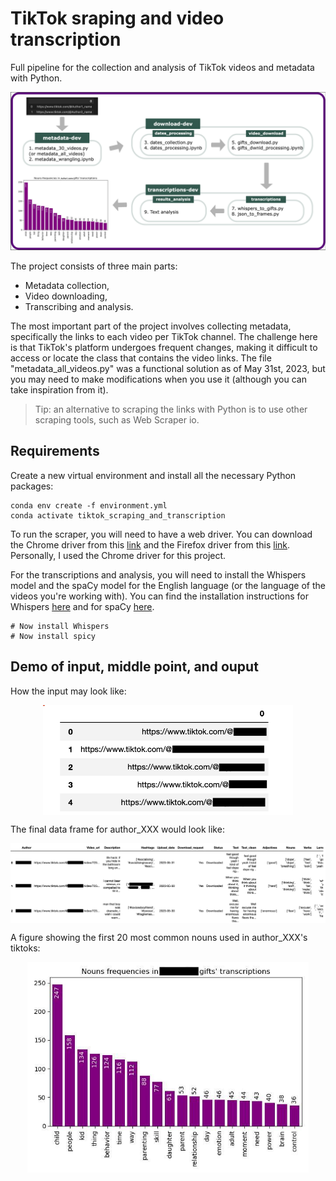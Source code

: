 # TikTok sraping and video transcription

Full pipeline for the collection and analysis of TikTok videos and metadata with Python.  

<img src="./images/abstract_2.png" width="950">

The project consists of three main parts: 
- Metadata collection,
- Video downloading,
- Transcribing and analysis.

The most important part of the project involves collecting metadata, specifically the links to each video per TikTok channel. The challenge here is that TikTok's platform undergoes frequent changes, making it difficult to access or locate the class that contains the video links. The file "metadata_all_videos.py" was a functional solution as of May 31st, 2023, but you may need to make modifications when you use it (although you can take inspiration from it).

> Tip: an alternative to scraping the links with Python is to use other scraping tools, such as Web Scraper io.

## Requirements

Create a new virtual environment and install all the necessary Python packages:

```
conda env create -f environment.yml
conda activate tiktok_scraping_and_transcription
```

To run the scraper, you will need to have a web driver. You can download the Chrome driver from this [link](https://chromedriver.chromium.org/downloads) and the Firefox driver from this [link](https://github.com/mozilla/geckodriver/releases). Personally, I used the Chrome driver for this project.

For the transcriptions and analysis, you will need to install the Whispers model and the spaCy model for the English language (or the language of the videos you're working with). You can find the installation instructions for Whispers [here](https://github.com/openai/whisper) and for spaCy [here](https://anaconda.org/conda-forge/spacy).

```
# Now install Whispers
# Now install spicy
```

## Demo of input, middle point, and ouput

How the input may look like: 

<p align="center"><img src="./images/input.png" align="center" width="400"/></p>

The final data frame for author_XXX would look like: 

<p align="center"><img src="./images/data_per_author.png" align="center" width="950"/></p>

A figure showing the first 20 most common nouns used in author_XXX's tiktoks:

<p align="center"><img src="./images/authorXXX_Nouns.jpeg" align="center" width="450"/></p>
